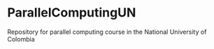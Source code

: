 # ParallelComputingUN
Repository for parallel computing course in the National University of Colombia
